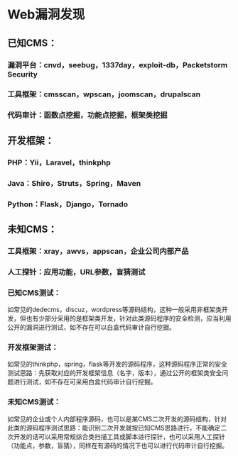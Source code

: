 # Web漏洞发现


## 已知CMS：

### 漏洞平台：cnvd，seebug，1337day，exploit-db，Packetstorm Security

### 工具框架：cmsscan，wpscan，joomscan，drupalscan

### 代码审计：函数点挖掘，功能点挖掘，框架类挖掘


## 开发框架：

### PHP：Yii，Laravel，thinkphp

### Java：Shiro，Struts，Spring，Maven

### Python：Flask，Django，Tornado


## 未知CMS：

### 工具框架：xray，awvs，appscan，企业公司内部产品

### 人工探针：应用功能，URL参数，盲猜测试



### 已知CMS测试：
如常见的dedecms，discuz，wordpress等源码结构，这种一般采用非框架类开发，但也有少部分采用的是框架类开发，针对此类源码程序的安全检测，应当利用公开的漏洞进行测试，如不存在可以白盒代码审计自行挖掘。

### 开发框架测试：
如常见的thinkphp，spring，flask等开发的源码程序，这种源码程序正常的安全测试思路：先获取对应的开发框架信息（名字，版本），通过公开的框架类安全问题进行测试，如不存在可采用白盒代码审计自行挖掘。

### 未知CMS测试：
如常见的企业或个人内部程序源码，也可以是某CMS二次开发的源码结构，针对此类的源码程序测试思路：能识别二次开发就按已知CMS思路进行，不能确定二次开发的话可以采用常规综合类扫描工具或脚本进行探针，也可以采用人工探针（功能点，参数，盲猜），同样在有源码的情况下也可以进行代码审计自行挖掘。
























